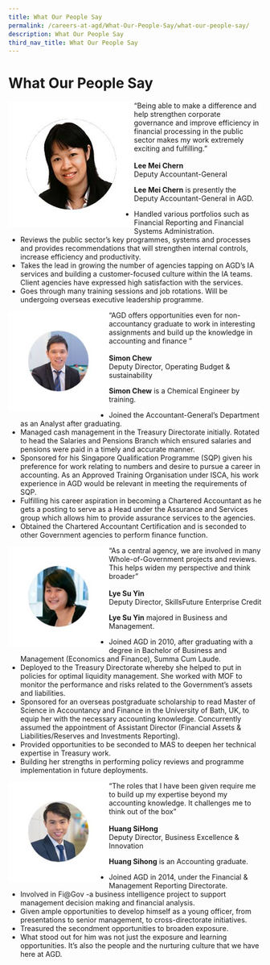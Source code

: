 ```yaml
---
title: What Our People Say
permalink: /careers-at-agd/What-Our-People-Say/what-our-people-say/
description: What Our People Say
third_nav_title: What Our People Say
---
```

What Our People Say
===================
<img src="/images/CareersAGD/What%20Our%20People%20Say/wops-12.jpg"  alt="Lee Mei Chern" style="width:auto" align="left" />“Being able to make a difference and help strengthen corporate governance and improve efficiency in financial processing in the public sector makes my work extremely exciting and fulfilling.” <br> <br> **Lee Mei Chern**<br>Deputy Accountant-General

**Lee Mei Chern** is presently the Deputy Accountant-General in AGD.

*   Handled various portfolios such as Financial Reporting and Financial Systems Administration.
*   Reviews the public sector’s key programmes, systems and processes and provides recommendations that will strengthen internal controls, increase efficiency and productivity.
*   Takes the lead in growing the number of agencies tapping on AGD’s IA services and building a customer-focused culture within the IA teams. Client agencies have expressed high satisfaction with the services.
*   Goes through many training sessions and job rotations. Will be undergoing overseas executive leadership programme.

 <img src="/images/CareersAGD/What%20Our%20People%20Say/wops-22.jpg"  alt="Simon Chew" style="width:200px;height:200px;" align="left" />“AGD offers opportunities even for non-accountancy graduate to work in interesting assignments and build up the knowledge in accounting and finance ” <br><br>**Simon Chew**<br>Deputy Director, Operating Budget & sustainability
 

**Simon Chew** is a Chemical Engineer by training.

*   Joined the Accountant-General’s Department as an Analyst after graduating.
*   Managed cash management in the Treasury Directorate initially. Rotated to head the Salaries and Pensions Branch which ensured salaries and pensions were paid in a timely and accurate manner.
*   Sponsored for his Singapore Qualification Programme (SQP) given his preference for work relating to numbers and desire to pursue a career in accounting. As an Approved Training Organisation under ISCA, his work experience in AGD would be relevant in meeting the requirements of SQP.
*   Fulfilling his career aspiration in becoming a Chartered Accountant as he gets a posting to serve as a Head under the Assurance and Services group which allows him to provide assurance services to the agencies.
*   Obtained the Chartered Accountant Certification and is seconded to other Government agencies to perform finance function.

<img src="/images/CareersAGD/What%20Our%20People%20Say/wops-33.jpg"  alt="Lye Su Yin" style="width:200px;height:200px;" align="left">“As a central agency, we are involved in many Whole-of-Government projects and reviews. This helps widen my perspective and think broader” <br> <br> **Lye Su Yin**<br>Deputy Director, SkillsFuture Enterprise Credit


**Lye Su Yin** majored in Business and Management.

*   Joined AGD in 2010, after graduating with a degree in Bachelor of Business and Management (Economics and Finance), Summa Cum Laude.
*   Deployed to the Treasury Directorate whereby she helped to put in policies for optimal liquidity management. She worked with MOF to monitor the performance and risks related to the Government’s assets and liabilities.
*   Sponsored for an overseas postgraduate scholarship to read Master of Science in Accountancy and Finance in the University of Bath, UK, to equip her with the necessary accounting knowledge. Concurrently assumed the appointment of Assistant Director (Financial Assets & Liabilities/Reserves and Investments Reporting).
*   Provided opportunities to be seconded to MAS to deepen her technical expertise in Treasury work.
*   Building her strengths in performing policy reviews and programme implementation in future deployments.

<img src="/images/CareersAGD/What%20Our%20People%20Say/wops-44.jpg"  alt="Huang SiHong" style="width:200px;height:200px;" align="left">“The roles that I have been given require me to build up my expertise beyond my accounting knowledge. It challenges me to think out of the box” <br> <br> **Huang SiHong**<br>Deputy Director, Business Excellence & Innovation



**Huang Sihong** is an Accounting graduate.

*   Joined AGD in 2014, under the Financial & Management Reporting Directorate.
*   Involved in Fi@Gov -a business intelligence project to support management decision making and financial analysis.
*   Given ample opportunities to develop himself as a young officer, from presentations to senior management, to cross-directorate initiatives.
*   Treasured the secondment opportunities to broaden exposure.
*   What stood out for him was not just the exposure and learning opportunities. It’s also the people and the nurturing culture that we have here at AGD.